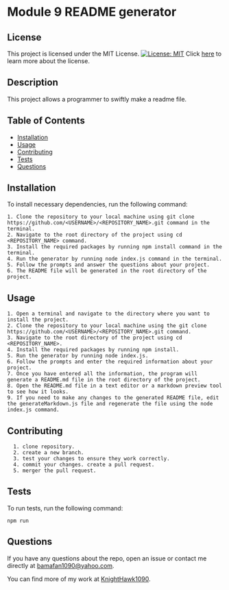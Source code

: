 # Module 9 README generator
  
  ## License
  
  This project is licensed under the MIT License. [![License: MIT](https://img.shields.io/badge/License-MIT-yellow.svg)](https://opensource.org/licenses/MIT) Click [here](https://opensource.org/licenses/MIT) to learn more about the license.
  
  ## Description
  
  This project allows a programmer to swiftly make a readme file.
  
  ## Table of Contents
  
  - [Installation](#installation)
  - [Usage](#usage)
  - [Contributing](#contributing)
  - [Tests](#tests)
  - [Questions](#questions)
  
  ## Installation
  
  To install necessary dependencies, run the following command:
  
  ```
  1. Clone the repository to your local machine using git clone https://github.com/<USERNAME>/<REPOSITORY_NAME>.git command in the terminal.
  2. Navigate to the root directory of the project using cd <REPOSITORY_NAME> command.
  3. Install the required packages by running npm install command in the terminal.
  4. Run the generator by running node index.js command in the terminal.
  5. Follow the prompts and answer the questions about your project.
  6. The README file will be generated in the root directory of the project.
  ```
  
  ## Usage
  
  ```
  1. Open a terminal and navigate to the directory where you want to install the project.
  2. Clone the repository to your local machine using the git clone https://github.com/<USERNAME>/<REPOSITORY_NAME>.git command.
  3. Navigate to the root directory of the project using cd <REPOSITORY_NAME>.
  4. Install the required packages by running npm install.
  5. Run the generator by running node index.js.
  6. Follow the prompts and enter the required information about your project.
  7. Once you have entered all the information, the program will generate a README.md file in the root directory of the project.
  8. Open the README.md file in a text editor or a markdown preview tool to see how it looks.
  9. If you need to make any changes to the generated README file, edit the generateMarkdown.js file and regenerate the file using the node index.js command.
  
  ```
  
  ## Contributing
  
  ```
    1. clone repository. 
    2. create a new branch. 
    3. test your changes to ensure they work correctly. 
    4. commit your changes. create a pull request. 
    5. merger the pull request. 
  ```
  ## Tests
  
  To run tests, run the following command:
  
  ```
  npm run
  ```
  
  ## Questions
  
  If you have any questions about the repo, open an issue or contact me directly at bamafan1090@yahoo.com. 
  
  You can find more of my work at [KnightHawk1090](https://github.com/KnightHawk1090/).
  
